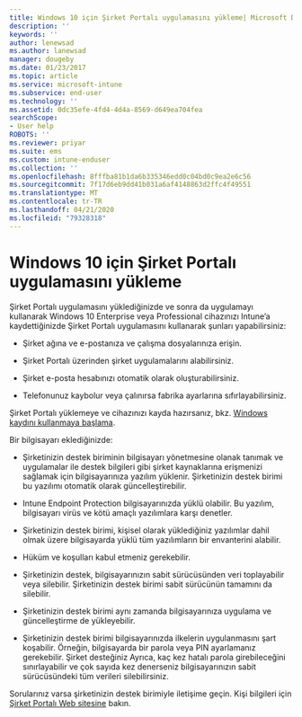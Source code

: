 ```yaml
---
title: Windows 10 için Şirket Portalı uygulamasını yükleme| Microsoft Docs
description: ''
keywords: ''
author: lenewsad
ms.author: lanewsad
manager: dougeby
ms.date: 01/23/2017
ms.topic: article
ms.service: microsoft-intune
ms.subservice: end-user
ms.technology: ''
ms.assetid: 0dc35efe-4fd4-4d4a-8569-d649ea704fea
searchScope:
- User help
ROBOTS: ''
ms.reviewer: priyar
ms.suite: ems
ms.custom: intune-enduser
ms.collection: ''
ms.openlocfilehash: 8fffba81b1da6b335346edd0c04bd0c9ea2e6c56
ms.sourcegitcommit: 7f17d6eb9dd41b031a6af4148863d2ffc4f49551
ms.translationtype: MT
ms.contentlocale: tr-TR
ms.lasthandoff: 04/21/2020
ms.locfileid: "79328318"
---
```

# <a name="installing-the-company-portal-app-for-windows-10"></a>Windows 10 için Şirket Portalı uygulamasını yükleme  

Şirket Portalı uygulamasını yüklediğinizde ve sonra da uygulamayı kullanarak Windows 10 Enterprise veya Professional cihazınızı Intune’a kaydettiğinizde Şirket Portalı uygulamasını kullanarak şunları yapabilirsiniz:

- Şirket ağına ve e-postanıza ve çalışma dosyalarınıza erişin.

- Şirket Portalı üzerinden şirket uygulamalarını alabilirsiniz.

- Şirket e-posta hesabınızı otomatik olarak oluşturabilirsiniz.

- Telefonunuz kaybolur veya çalınırsa fabrika ayarlarına sıfırlayabilirsiniz.

Şirket Portalı yüklemeye ve cihazınızı kayda hazırsanız, bkz. [Windows kaydını kullanmaya başlama](windows-enrollment-company-portal.md).  

Bir bilgisayarı eklediğinizde:

- Şirketinizin destek biriminin bilgisayarı yönetmesine olanak tanımak ve uygulamalar ile destek bilgileri gibi şirket kaynaklarına erişmenizi sağlamak için bilgisayarınıza yazılım yüklenir. Şirketinizin destek birimi bu yazılımı otomatik olarak güncelleştirebilir.

- Intune Endpoint Protection bilgisayarınızda yüklü olabilir. Bu yazılım, bilgisayarı virüs ve kötü amaçlı yazılımlara karşı denetler.

- Şirketinizin destek birimi, kişisel olarak yüklediğiniz yazılımlar dahil olmak üzere bilgisayarda yüklü tüm yazılımların bir envanterini alabilir.

- Hüküm ve koşulları kabul etmeniz gerekebilir.

- Şirketinizin destek, bilgisayarınızın sabit sürücüsünden veri toplayabilir veya silebilir. Şirketinizin destek birimi sabit sürücünün tamamını da silebilir.

- Şirketinizin destek birimi aynı zamanda bilgisayarınıza uygulama ve güncelleştirme de yükleyebilir.

- Şirketinizin destek birimi bilgisayarınızda ilkelerin uygulanmasını şart koşabilir. Örneğin, bilgisayarda bir parola veya PIN ayarlamanız gerekebilir. Şirket desteğiniz Ayrıca, kaç kez hatalı parola girebileceğini sınırlayabilir ve çok sayıda kez denerseniz bilgisayarınızın sabit sürücüsündeki tüm verileri silebilirsiniz.

Sorularınız varsa şirketinizin destek birimiyle iletişime geçin. Kişi bilgileri için [Şirket Portalı Web sitesine](https://go.microsoft.com/fwlink/?linkid=2010980) bakın.
